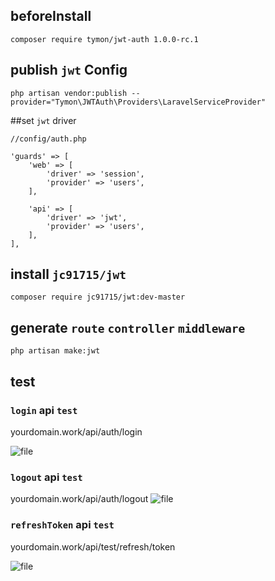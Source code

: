 

## beforeInstall


```
composer require tymon/jwt-auth 1.0.0-rc.1

```
## publish `jwt` Config

```
php artisan vendor:publish --provider="Tymon\JWTAuth\Providers\LaravelServiceProvider"
```

##set `jwt` driver
```
//config/auth.php

'guards' => [
    'web' => [
        'driver' => 'session',
        'provider' => 'users',
    ],

    'api' => [
        'driver' => 'jwt',
        'provider' => 'users',
    ],
],
```

## install `jc91715/jwt`

```
composer require jc91715/jwt:dev-master

```
## generate `route` `controller` `middleware`

```
php artisan make:jwt

```
## test

### `login` api `test`

yourdomain.work/api/auth/login

![file](https://dn-phphub.qbox.me/uploads/images/201801/01/9324/xIMZk2jzM1.png)

### `logout` api `test`

yourdomain.work/api/auth/logout
![file](https://dn-phphub.qbox.me/uploads/images/201801/01/9324/Hrh3ls5Y9Q.png)

### `refreshToken` api `test`

yourdomain.work/api/test/refresh/token

![file](https://dn-phphub.qbox.me/uploads/images/201801/01/9324/kj1lKp635U.png)
